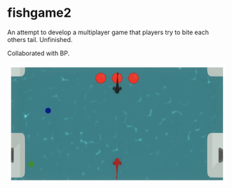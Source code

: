 # fishgame2
An attempt to develop a multiplayer game that players try to bite each others tail. Unfinished.

Collaborated with BP.

<img src="./fishgamee.jpeg" alt="Fishgame" width="500"/>

